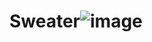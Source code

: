 # Sweater![image](https://user-images.githubusercontent.com/92043249/178691300-defe0fcc-9f0d-4b79-bb78-8f888f14555c.png)
